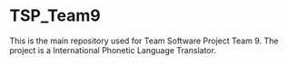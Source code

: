 # TSP_Team9
This is the main repository used for Team Software Project Team 9. The project is a International Phonetic Language Translator.
